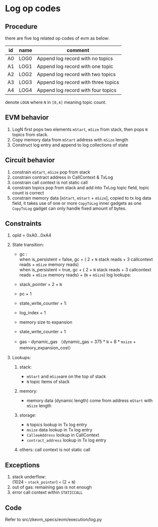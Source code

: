# Log op codes

## Procedure

there are five log related op codes of evm as below:

| id  | name | comment |
| --- | -----| ------- |
| A0  | LOG0 | Append log record with no topics    |
| A1  | LOG1 | Append log record with one topic    |
| A2  | LOG2 | Append log record with two topics   |
| A3  | LOG3 | Append log record with three topics |
| A4  | LOG4 | Append log record with four topics  |

denote `LOGN` where `N` in `[0,4]` meaning topic count.

## EVM behavior

1. LogN first pops two elements `mStart`, `mSize` from stack, then
   pops `N` topics from stack.
2. Copy memory data from `mStart` address with `mSize` length
3. Construct log entry and append to log collections of state

## Circuit behavior

1. constrain `mStart`, `mSize` pop from stack
2. constrain contract address in CallContext & TxLog
3. constrain call context is not static call
4. constrain topics pop from stack and add into TxLog topic field, topic count is correct
5. constrain memory data \[`mStart`, `mStart` + `mSize`\], copied to tx log data field,
   it takes use of one or more `CopyToLog` inner gadgets as one `CopyToLog` gadget can only handle fixed
   amount of bytes.

## Constraints

1. opId = 0xA0...0xA4

2. State transition:

   - gc :  
   when  is_persistent = false, 
    gc + ( 2 + `N`  stack reads + 3 callcontext reads +  `mSize` memory reads)   
   when  is_persistent = true, 
    gc + ( 2 + `N`  stack reads + 3 callcontext reads +  `mSize` memory reads) + (`N`  + `mSize`) log lookups:
   
   - stack_pointer + 2 + `N`
   - pc + 1
   - state_write_counter + 1:
   - log_index + 1
   - memory size to expansion
   - state_write_counter + 1
   - gas - dynamic_gas
     （dynamic_gas = 375 * `N` + 8 * `msize` + memory_expansion_cost）

3. Lookups:

   1. stack:

      - `mStart` and `mSize`are on the top of stack
      - `N` topic items of stack

   2. memory:

      - memory data (dynamic length) come from address `mStart` with `mSize` length

   3. storage:

      - `N` topics lookup in Tx log entry
      - `msize` data lookup in Tx log entry
      - `CalleeAddress` lookup in CallContext
      - `contract_address` lookup in Tx log entry

   4. others: call context is not static call

## Exceptions

1. stack underflow:\
   (1024 - `stack_pointer`) `<` (2 + `N`)
2. out of gas: remaining gas is not enough
3. error call context within `STATICCALL`

## Code

Refer to src/zkevm_specs/evm/execution/log.py

